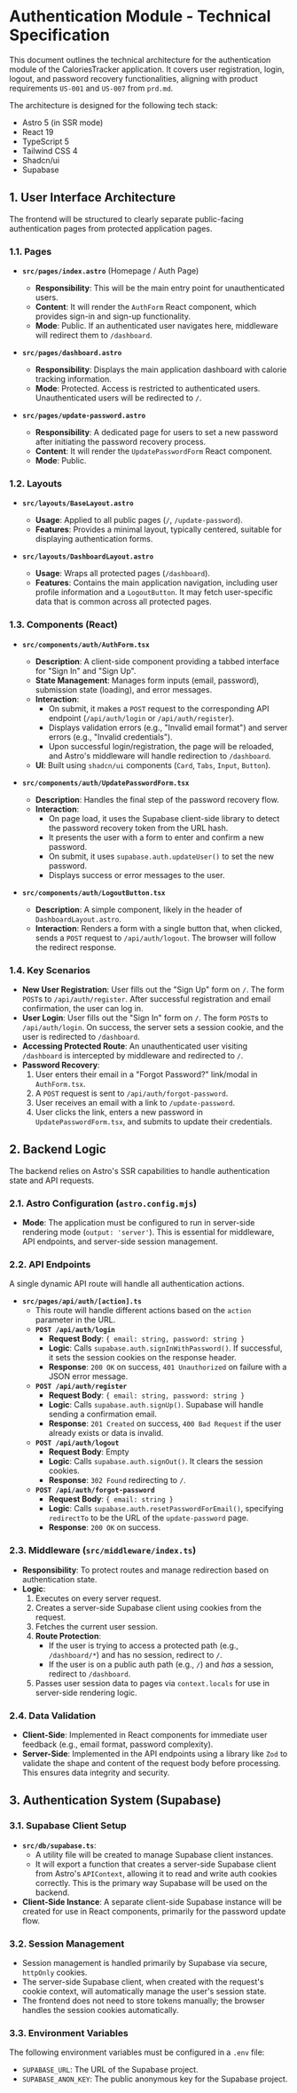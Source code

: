 # Authentication Module - Technical Specification

This document outlines the technical architecture for the authentication module of the CaloriesTracker application. It covers user registration, login, logout, and password recovery functionalities, aligning with product requirements `US-001` and `US-007` from `prd.md`.

The architecture is designed for the following tech stack:

- Astro 5 (in SSR mode)
- React 19
- TypeScript 5
- Tailwind CSS 4
- Shadcn/ui
- Supabase

## 1. User Interface Architecture

The frontend will be structured to clearly separate public-facing authentication pages from protected application pages.

### 1.1. Pages

- **`src/pages/index.astro`** (Homepage / Auth Page)
  - **Responsibility**: This will be the main entry point for unauthenticated users.
  - **Content**: It will render the `AuthForm` React component, which provides sign-in and sign-up functionality.
  - **Mode**: Public. If an authenticated user navigates here, middleware will redirect them to `/dashboard`.

- **`src/pages/dashboard.astro`**
  - **Responsibility**: Displays the main application dashboard with calorie tracking information.
  - **Mode**: Protected. Access is restricted to authenticated users. Unauthenticated users will be redirected to `/`.

- **`src/pages/update-password.astro`**
  - **Responsibility**: A dedicated page for users to set a new password after initiating the password recovery process.
  - **Content**: It will render the `UpdatePasswordForm` React component.
  - **Mode**: Public.

### 1.2. Layouts

- **`src/layouts/BaseLayout.astro`**
  - **Usage**: Applied to all public pages (`/`, `/update-password`).
  - **Features**: Provides a minimal layout, typically centered, suitable for displaying authentication forms.

- **`src/layouts/DashboardLayout.astro`**
  - **Usage**: Wraps all protected pages (`/dashboard`).
  - **Features**: Contains the main application navigation, including user profile information and a `LogoutButton`. It may fetch user-specific data that is common across all protected pages.

### 1.3. Components (React)

- **`src/components/auth/AuthForm.tsx`**
  - **Description**: A client-side component providing a tabbed interface for "Sign In" and "Sign Up".
  - **State Management**: Manages form inputs (email, password), submission state (loading), and error messages.
  - **Interaction**:
    - On submit, it makes a `POST` request to the corresponding API endpoint (`/api/auth/login` or `/api/auth/register`).
    - Displays validation errors (e.g., "Invalid email format") and server errors (e.g., "Invalid credentials").
    - Upon successful login/registration, the page will be reloaded, and Astro's middleware will handle redirection to `/dashboard`.
  - **UI**: Built using `shadcn/ui` components (`Card`, `Tabs`, `Input`, `Button`).

- **`src/components/auth/UpdatePasswordForm.tsx`**
  - **Description**: Handles the final step of the password recovery flow.
  - **Interaction**:
    - On page load, it uses the Supabase client-side library to detect the password recovery token from the URL hash.
    - It presents the user with a form to enter and confirm a new password.
    - On submit, it uses `supabase.auth.updateUser()` to set the new password.
    - Displays success or error messages to the user.

- **`src/components/auth/LogoutButton.tsx`**
  - **Description**: A simple component, likely in the header of `DashboardLayout.astro`.
  - **Interaction**: Renders a form with a single button that, when clicked, sends a `POST` request to `/api/auth/logout`. The browser will follow the redirect response.

### 1.4. Key Scenarios

- **New User Registration**: User fills out the "Sign Up" form on `/`. The form `POST`s to `/api/auth/register`. After successful registration and email confirmation, the user can log in.
- **User Login**: User fills out the "Sign In" form on `/`. The form `POST`s to `/api/auth/login`. On success, the server sets a session cookie, and the user is redirected to `/dashboard`.
- **Accessing Protected Route**: An unauthenticated user visiting `/dashboard` is intercepted by middleware and redirected to `/`.
- **Password Recovery**:
  1. User enters their email in a "Forgot Password?" link/modal in `AuthForm.tsx`.
  2. A `POST` request is sent to `/api/auth/forgot-password`.
  3. User receives an email with a link to `/update-password`.
  4. User clicks the link, enters a new password in `UpdatePasswordForm.tsx`, and submits to update their credentials.

## 2. Backend Logic

The backend relies on Astro's SSR capabilities to handle authentication state and API requests.

### 2.1. Astro Configuration (`astro.config.mjs`)

- **Mode**: The application must be configured to run in server-side rendering mode (`output: 'server'`). This is essential for middleware, API endpoints, and server-side session management.

### 2.2. API Endpoints

A single dynamic API route will handle all authentication actions.

- **`src/pages/api/auth/[action].ts`**
  - This route will handle different actions based on the `action` parameter in the URL.
  - **`POST /api/auth/login`**
    - **Request Body**: `{ email: string, password: string }`
    - **Logic**: Calls `supabase.auth.signInWithPassword()`. If successful, it sets the session cookies on the response header.
    - **Response**: `200 OK` on success, `401 Unauthorized` on failure with a JSON error message.
  - **`POST /api/auth/register`**
    - **Request Body**: `{ email: string, password: string }`
    - **Logic**: Calls `supabase.auth.signUp()`. Supabase will handle sending a confirmation email.
    - **Response**: `201 Created` on success, `400 Bad Request` if the user already exists or data is invalid.
  - **`POST /api/auth/logout`**
    - **Request Body**: Empty
    - **Logic**: Calls `supabase.auth.signOut()`. It clears the session cookies.
    - **Response**: `302 Found` redirecting to `/`.
  - **`POST /api/auth/forgot-password`**
    - **Request Body**: `{ email: string }`
    - **Logic**: Calls `supabase.auth.resetPasswordForEmail()`, specifying `redirectTo` to be the URL of the `update-password` page.
    - **Response**: `200 OK` on success.

### 2.3. Middleware (`src/middleware/index.ts`)

- **Responsibility**: To protect routes and manage redirection based on authentication state.
- **Logic**:
  1. Executes on every server request.
  2. Creates a server-side Supabase client using cookies from the request.
  3. Fetches the current user session.
  4. **Route Protection**:
     - If the user is trying to access a protected path (e.g., `/dashboard/*`) and has no session, redirect to `/`.
     - If the user is on a public auth path (e.g., `/`) and _has_ a session, redirect to `/dashboard`.
  5. Passes user session data to pages via `context.locals` for use in server-side rendering logic.

### 2.4. Data Validation

- **Client-Side**: Implemented in React components for immediate user feedback (e.g., email format, password complexity).
- **Server-Side**: Implemented in the API endpoints using a library like `Zod` to validate the shape and content of the request body before processing. This ensures data integrity and security.

## 3. Authentication System (Supabase)

### 3.1. Supabase Client Setup

- **`src/db/supabase.ts`**:
  - A utility file will be created to manage Supabase client instances.
  - It will export a function that creates a server-side Supabase client from Astro's `APIContext`, allowing it to read and write auth cookies correctly. This is the primary way Supabase will be used on the backend.
- **Client-Side Instance**: A separate client-side Supabase instance will be created for use in React components, primarily for the password update flow.

### 3.2. Session Management

- Session management is handled primarily by Supabase via secure, `httpOnly` cookies.
- The server-side Supabase client, when created with the request's cookie context, will automatically manage the user's session state.
- The frontend does not need to store tokens manually; the browser handles the session cookies automatically.

### 3.3. Environment Variables

The following environment variables must be configured in a `.env` file:

- `SUPABASE_URL`: The URL of the Supabase project.
- `SUPABASE_ANON_KEY`: The public anonymous key for the Supabase project.
